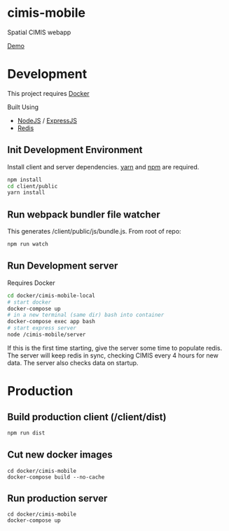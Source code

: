 # cimis-mobile

Spatial CIMIS webapp

[Demo](http://cimis-mobile.casil.ucdavis.edu)

# Development

This project requires [Docker](https://www.docker.com/)

Built Using
 - [NodeJS](https://nodejs.org/) / [ExpressJS](https://expressjs.com/)
 - [Redis](http://redis.io/)

## Init Development Environment

Install client and server dependencies. [yarn](https://yarnpkg.com/en/) and [npm](https://nodejs.org/en/) are required.

```bash
npm install 
cd client/public
yarn install
```

## Run webpack bundler file watcher 

This generates /client/public/js/bundle.js.  From root of repo:

```bash
npm run watch
```

## Run Development server

Requires Docker

```bash
cd docker/cimis-mobile-local
# start docker
docker-compose up
# in a new terminal (same dir) bash into container
docker-compose exec app bash
# start express server
node /cimis-mobile/server
```

If this is the first time starting, give the server some time to populate redis.  The server will keep redis in sync, checking CIMIS every 4 hours for new data.  The server also checks data on startup.

# Production

## Build production client (/client/dist)

```bash
npm run dist
```

## Cut new docker images

```
cd docker/cimis-mobile
docker-compose build --no-cache
```

## Run production server

```
cd docker/cimis-mobile
docker-compose up
```